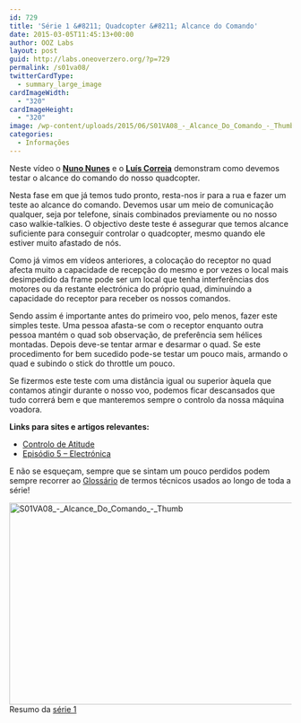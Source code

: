 ```yaml
---
id: 729
title: 'Série 1 &#8211; Quadcopter &#8211; Alcance do Comando'
date: 2015-03-05T11:45:13+00:00
author: OOZ Labs
layout: post
guid: http://labs.oneoverzero.org/?p=729
permalink: /s01va08/
twitterCardType:
  - summary_large_image
cardImageWidth:
  - "320"
cardImageHeight:
  - "320"
image: /wp-content/uploads/2015/06/S01VA08_-_Alcance_Do_Comando_-_Thumb.jpg
categories:
  - Informações
---
```

Neste vídeo o [**Nuno Nunes**](http://labs.oneoverzero.org/equipa/nuno-nunes/ "Nuno Nunes") e o [**Luís Correia**](http://labs.oneoverzero.org/equipa/luis-correia/ "Luís Correia") demonstram como devemos testar o alcance do comando do nosso quadcopter.

<p style="text-align: center;">
</p>

Nesta fase em que já temos tudo pronto, resta-nos ir para a rua e fazer um teste ao alcance do comando. Devemos usar um meio de comunicação qualquer, seja por telefone, sinais combinados previamente ou no nosso caso walkie-talkies. O objectivo deste teste é assegurar que temos alcance suficiente para conseguir controlar o quadcopter, mesmo quando ele estiver muito afastado de nós.

Como já vimos em vídeos anteriores, a colocação do receptor no quad afecta muito a capacidade de recepção do mesmo e por vezes o local mais desimpedido da frame pode ser um local que tenha interferências dos motores ou da restante electrónica do próprio quad, diminuindo a capacidade do receptor para receber os nossos comandos.

Sendo assim é importante antes do primeiro voo, pelo menos, fazer este simples teste. Uma pessoa afasta-se com o receptor enquanto outra pessoa mantém o quad sob observação, de preferência sem hélices montadas. Depois deve-se tentar armar e desarmar o quad. Se este procedimento for bem sucedido pode-se testar um pouco mais, armando o quad e subindo o stick do throttle um pouco.

Se fizermos este teste com uma distância igual ou superior àquela que contamos atingir durante o nosso voo, podemos ficar descansados que tudo correrá bem e que manteremos sempre o controlo da nossa máquina voadora.

<strong title="Motores Brushless">Links para sites e artigos relevantes:</strong>

  * [Controlo de Atitude](http://labs.oneoverzero.org/s01va06/ "Série 1 – Quadcopter – Controlo de Atitude")
  * <a title="Série 1 – Quadcopter – Electrónica" href="http://labs.oneoverzero.org/s01e05/" target="_blank">Episódio 5 &#8211; Electrónica</a>

E não se esqueçam, sempre que se sintam um pouco perdidos podem sempre recorrer ao [Glossário](http://labs.oneoverzero.org/s01-glossary/ "Glossário") de termos técnicos usados ao longo de toda a série!

[<img class="aligncenter size-large wp-image-733" src="http://labs.oneoverzero.org/wp-content/uploads/2015/06/S01VA08_-_Alcance_Do_Comando_-_Thumb-1024x576.jpg" alt="S01VA08_-_Alcance_Do_Comando_-_Thumb" width="640" height="360" srcset="http://labs.oneoverzero.org/wp-content/uploads/2015/06/S01VA08_-_Alcance_Do_Comando_-_Thumb-1024x576.jpg 1024w, http://labs.oneoverzero.org/wp-content/uploads/2015/06/S01VA08_-_Alcance_Do_Comando_-_Thumb-300x169.jpg 300w, http://labs.oneoverzero.org/wp-content/uploads/2015/06/S01VA08_-_Alcance_Do_Comando_-_Thumb-280x158.jpg 280w, http://labs.oneoverzero.org/wp-content/uploads/2015/06/S01VA08_-_Alcance_Do_Comando_-_Thumb.jpg 1280w" sizes="(max-width: 640px) 100vw, 640px" />](http://labs.oneoverzero.org/wp-content/uploads/2015/06/S01VA08_-_Alcance_Do_Comando_-_Thumb.jpg)Resumo da [série 1](http://labs.oneoverzero.org/series/serie-1/ "Resumo da série 1")